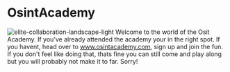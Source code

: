 # OsintAcademy
![elite-collaboration-landscape-light](https://github.com/steingiancarlo/OsintAcademy/assets/121598245/3c04b04a-6773-47e9-af14-e359575f5a53)
Welcome to the world of the Osit Academy. If you've already attended the academy your in the right spot. If you havent, head over to www.osintacademy.com, sign up and join the fun. If you don't feel like doing that, thats fine you can still come and play along but you will probably not make it to far. Sorry!
